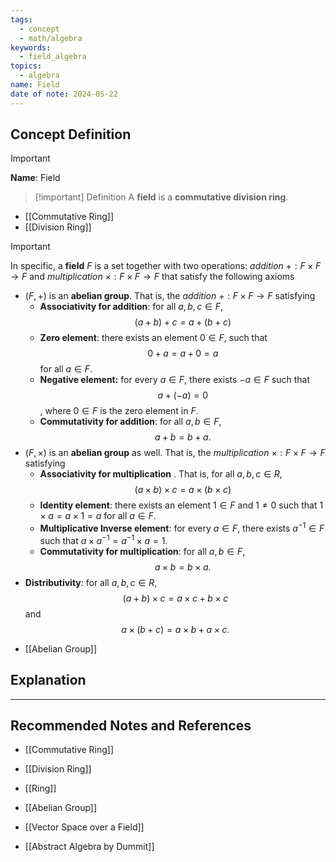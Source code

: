 ```yaml
---
tags:
  - concept
  - math/algebra
keywords:
  - field_algebra
topics:
  - algebra
name: Field
date of note: 2024-05-22
---
```


## Concept Definition

>[!important]
>**Name**: Field

>[!important] Definition
>A **field** is a **commutative division ring**.

- [[Commutative Ring]]
- [[Division Ring]]

>[!important] 
>In specific, a **field** $F$ is a set together with two operations: *addition* $+: F \times F\to F$ and *multiplication* $\times: F \times F\to F$ that satisfy the following axioms
>- $(F, +)$ is an **abelian group**. 
>  That is, the *addition* $+: F\times F\to F$ satisfying 
>	- **Associativity for addition**: for all $a, b, c \in F$, $$(a + b) + c = a + (b + c)$$
>	- **Zero element**: there exists an element $0 \in F$, such that $$0 + a = a + 0 = a$$ for all $a\in F.$
>	- **Negative element:** for every $a\in F$, there exists $-a \in F$ such that $$a + (-a) = 0$$, where $0\in F$ is the zero element in $F$.
>	- **Commutativity for addition**: for all $a, b\in F,$ $$a + b = b + a.$$
>- $(F, \times)$  is an **abelian group** as well.
>  That is, the *multiplication* $\times: F\times F \to F$ satisfying
>	- **Associativity for multiplication** . That is, for all $a, b, c \in R$, $$(a \times  b) \times c = a \times (b \times c)$$
>	- **Identity element**: there exists an element $1 \in F$ and $1\neq 0$ such that $1 \times a = a \times 1 = a$ for all $a\in F.$
>	- **Multiplicative Inverse element**: for every $a \in F$, there exists $a^{-1} \in F$ such that $a \times a^{-1} = a^{-1} \times a = 1.$ 	  	  
>	- **Commutativity for multiplication**: for all $a, b\in F,$ $$a \times b = b \times a.$$
>- **Distributivity**: for all $a, b, c\in R$, 
>  $$
>  (a + b) \times c = a\times c + b \times c
> $$ 
> and
>  $$
>  a \times (b + c) = a\times b + a \times c.
> $$ 

- [[Abelian Group]]

## Explanation





-----------
##  Recommended Notes and References

- [[Commutative Ring]]
- [[Division Ring]]
- [[Ring]]

- [[Abelian Group]]

- [[Vector Space over a Field]]

- [[Abstract Algebra by Dummit]]